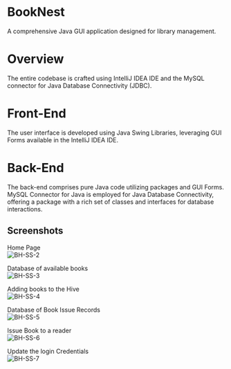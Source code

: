 # BookNest
A comprehensive Java GUI application designed for library management.

# Overview
The entire codebase is crafted using IntelliJ IDEA IDE and the MySQL connector for Java Database Connectivity (JDBC).

# Front-End
The user interface is developed using Java Swing Libraries, leveraging GUI Forms available in the IntelliJ IDEA IDE.

# Back-End
The back-end comprises pure Java code utilizing packages and GUI Forms. MySQL Connector for Java is employed for Java Database Connectivity, offering a package with a rich set of classes and interfaces for database interactions.

## Screenshots

Home Page</br>
![BH-SS-2](https://user-images.githubusercontent.com/95761669/227162693-cdd91e02-da42-4dbc-a16e-1426c2de7388.png)

Database of available books</br>
![BH-SS-3](https://user-images.githubusercontent.com/95761669/227162849-1a17ed8d-8a4b-420b-b5ab-c37baac4abae.png)

Adding books to the Hive</br>
![BH-SS-4](https://user-images.githubusercontent.com/95761669/227162971-625e9ad3-5905-4a18-9a70-d2d891be3f7d.png)

Database of Book Issue Records</br>
![BH-SS-5](https://user-images.githubusercontent.com/95761669/227163105-25411fbb-6e13-4b8d-a024-c8cc5624dd89.png)

Issue Book to a reader</br>
![BH-SS-6](https://user-images.githubusercontent.com/95761669/227163455-c436f152-de64-49c0-b3d0-e73b5fccc844.png)

Update the login Credentials</br>
![BH-SS-7](https://user-images.githubusercontent.com/95761669/227163525-38a3a817-4df6-4c4f-93a2-06c9359f5318.png)
